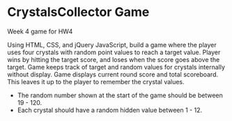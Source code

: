 # CrystalsCollector Game
Week 4 game for HW4

Using HTML, CSS, and jQuery JavaScript, build a game where the player uses four crystals with random point values to reach a target value. Player wins by hitting the target score, and loses when the score goes above the target. Game keeps track of target and random values for crystals internally without display. Game displays current round score and total scoreboard. This leaves it up to the player to remember the crystal values.

* The random number shown at the start of the game should be between 19 - 120.
* Each crystal should have a random hidden value between 1 - 12.

